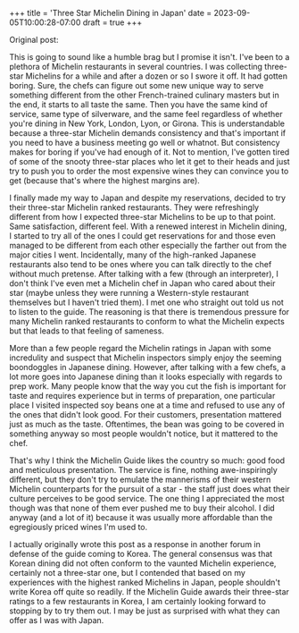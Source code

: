 +++
title = 'Three Star Michelin Dining in Japan'
date = 2023-09-05T10:00:28-07:00
draft = true
+++

Original post:

This is going to sound like a humble brag but I promise it isn't. I've been to a plethora of Michelin restaurants in several countries. I was collecting three-star Michelins for a while and after a dozen or so I swore it off. It had gotten boring. Sure, the chefs can figure out some new unique way to serve something different from the other French-trained culinary masters but in the end, it starts to all taste the same. Then you have the same kind of service, same type of silverware, and the same feel regardless of whether you're dining in New York, London, Lyon, or Girona. This is understandable because a three-star Michelin demands consistency and that's important if you need to have a business meeting go well or whatnot. But consistency makes for boring if you've had enough of it. Not to mention, I've gotten tired of some of the snooty three-star places who let it get to their heads and just try to push you to order the most expensive wines they can convince you to get (because that's where the highest margins are).

I finally made my way to Japan and despite my reservations, decided to try their three-star Michelin ranked restaurants. They were refreshingly different from how I expected three-star Michelins to be up to that point. Same satisfaction, different feel. With a renewed interest in Michelin dining, I started to try all of the ones I could get reservations for and those even managed to be different from each other especially the farther out from the major cities I went. Incidentally, many of the high-ranked Japanese restaurants also tend to be ones where you can talk directly to the chef without much pretense. After talking with a few (through an interpreter), I don't think I've even met a Michelin chef in Japan who cared about their star (maybe unless they were running a Western-style restaurant themselves but I haven't tried them). I met one who straight out told us not to listen to the guide. The reasoning is that there is tremendous pressure for many Michelin ranked restaurants to conform to what the Michelin expects but that leads to that feeling of sameness.

More than a few people regard the Michelin ratings in Japan with some incredulity and suspect that Michelin inspectors simply enjoy the seeming boondoggles in Japanese dining. However, after talking with a few chefs, a lot more goes into Japanese dining than it looks especially with regards to prep work. Many people know that the way you cut the fish is important for taste and requires experience but in terms of preparation, one particular place I visited inspected soy beans one at a time and refused to use any of the ones that didn't look good. For their customers, presentation mattered just as much as the taste. Oftentimes, the bean was going to be covered in something anyway so most people wouldn't notice, but it mattered to the chef.

That's why I think the Michelin Guide likes the country so much: good food and meticulous presentation. The service is fine, nothing awe-inspiringly different, but they don't try to emulate the mannerisms of their western Michelin counterparts for the pursuit of a star - the staff just does what their culture perceives to be good service. The one thing I appreciated the most though was that none of them ever pushed me to buy their alcohol. I did anyway (and a lot of it) because it was usually more affordable than the egregiously priced wines I'm used to.

I actually originally wrote this post as a response in another forum in defense of the guide coming to Korea. The general consensus was that Korean dining did not often conform to the vaunted Michelin experience, certainly not a three-star one, but I contended that based on my experiences with the highest ranked Michelins in Japan, people shouldn't write Korea off quite so readily. If the Michelin Guide awards their three-star ratings to a few restaurants in Korea, I am certainly looking forward to stopping by to try them out. I may be just as surprised with what they can offer as I was with Japan.